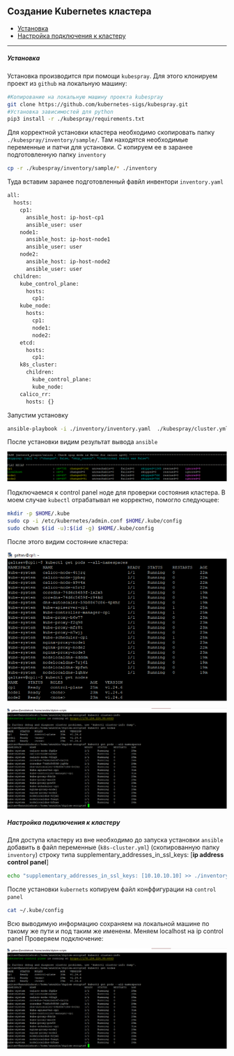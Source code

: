 ## Создание Kubernetes кластера

* [Установка](#Установка)
* [Настройка подключения к кластеру](#настройка-подключения-к-кластеру)

---

##### Установка

Установка производится при помощи `kubespray`. Для этого клонируем проект из `github` на локальную машину:

```bash
#Копирование на локальную машину проекта kubespray
git clone https://github.com/kubernetes-sigs/kubespray.git
#Установка зависимостей для python
pip3 install -r ./kubespray/requirements.txt
```
Для корректной установки кластера необходимо скопировать папку `./kubespray/inventory/sample/`. Там находятся необходимые переменные и патчи для установки.
С копируем ее в заранее подготовленную папку `inventory`

```bash
cp -r ./kubespray/inventory/sample/* ./inventory
```

Туда вставим заранее подготовленный фавйл инвентори `inventory.yaml`

```bash
all:
  hosts:
    cp1:
      ansible_host: ip-host-cp1
      ansible_user: user
    node1:
      ansible_host: ip-host-node1
      ansible_user: user
    node2:
      ansible_host: ip-host-node2
      ansible_user: user
  children:
    kube_control_plane:
      hosts:
        cp1:
    kube_node:
      hosts:
        cp1:
        node1:
        node2:
    etcd:
      hosts:
        cp1:
    k8s_cluster:
      children:
        kube_control_plane:
        kube_node:
    calico_rr:
      hosts: {}
```
Запустим установку 

```bash
ansible-playbook -i ./inventory/inventory.yaml  ./kubespray/cluster.yml -b -v
```

После установки видим результат вывода `ansible`

![img.png](./img/1.png)

Подключаемся к control panel ноде для проверки состояния кластера.
В моем случае `kubectl` отрабатывал не корректно, помогло следующее:

```bash
mkdir -p $HOME/.kube
sudo cp -i /etc/kubernetes/admin.conf $HOME/.kube/config
sudo chown $(id -u):$(id -g) $HOME/.kube/config
```

После этого видим состояние кластера:

![img.png](./img/2.png)

![img.png](./img/4.png)

##### Настройка подключения к кластеру

Для доступа кластеру из вне необходимо до запуска установки `ansible` добавить в файл переменные (`k8s-cluster.yml`) (скопированную папку `inventory`) строку типа supplementary_addresses_in_ssl_keys: [**ip address control panel**]
```bash
echo "supplementary_addresses_in_ssl_keys: [10.10.10.10] >> ./inventory/group_vars/k8s_cluster/k8s-cluster.yml"
```
После установки `kubernets` копируем файл конффигурации на `control panel`

```bash
cat ~/.kube/config
```
Всю выводимую информацию сохраняем на локальной машине по такому же пути и под таким же имененм. Меняем localhost на ip control panel
Проверяем подключение:

![img.png](./img/4.png)